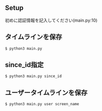 ## Setup
初めに認証情報を記入してください(main.py:10)


## タイムラインを保存
```bash
$ python3 main.py
```

## since_id指定
```bash
$ python3 main.py since_id
```

## ユーザータイムラインを保存
```bash
$ python3 main.py user screen_name
```
